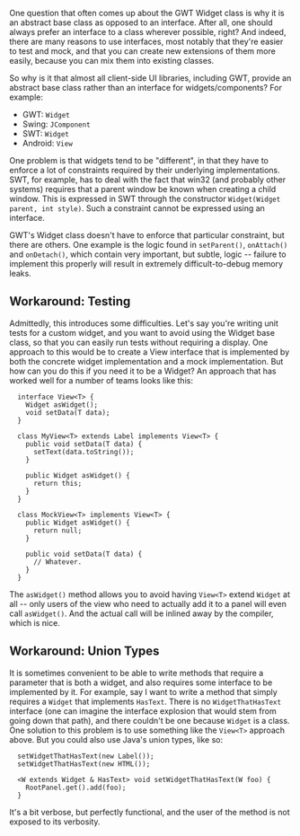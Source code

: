 One question that often comes up about the GWT Widget class is why it is an abstract base class as opposed to an interface. After all, one should always prefer an interface to a class wherever possible, right? And indeed, there are many reasons to use interfaces, most notably that they're easier to test and mock, and that you can create new extensions of them more easily, because you can mix them into existing classes.

So why is it that almost all client-side UI libraries, including GWT, provide an abstract base class rather than an interface for widgets/components? For example:
  * GWT: `Widget`
  * Swing: `JComponent`
  * SWT: `Widget`
  * Android: `View`

One problem is that widgets tend to be "different", in that they have to enforce a lot of constraints required by their underlying implementations. SWT, for example, has to deal with the fact that win32 (and probably other systems) requires that a parent window be known when creating a child window. This is expressed in SWT through the constructor `Widget(Widget parent, int style)`. Such a constraint cannot be expressed using an interface.

GWT's Widget class doesn't have to enforce that particular constraint, but there are others. One example is the logic found in `setParent()`, `onAttach()` and `onDetach()`, which contain very important, but subtle, logic -- failure to implement this properly will result in extremely difficult-to-debug memory leaks.

## Workaround: Testing

Admittedly, this introduces some difficulties. Let's say you're writing unit tests for a custom widget, and you want to avoid using the Widget base class, so that you can easily run tests without requiring a display. One approach to this would be to create a View interface that is implemented by both the concrete widget implementation and a mock implementation. But how can you do this if you need it to be a Widget? An approach that has worked well for a number of teams looks like this:

```
  interface View<T> {
    Widget asWidget();
    void setData(T data);
  }

  class MyView<T> extends Label implements View<T> {
    public void setData(T data) {
      setText(data.toString());
    }

    public Widget asWidget() {
      return this;
    }
  }

  class MockView<T> implements View<T> {
    public Widget asWidget() {
      return null;
    }

    public void setData(T data) {
      // Whatever.
    }
  }
```

The `asWidget()` method allows you to avoid having `View<T>` extend `Widget` at all -- only users of the view who need to actually add it to a panel will even call `asWidget()`. And the actual call will be inlined away by the compiler, which is nice.

## Workaround: Union Types

It is sometimes convenient to be able to write methods that require a parameter that is both a widget, and also requires some interface to be implemented by it. For example, say I want to write a method that simply requires a `Widget` that implements `HasText`. There is no `WidgetThatHasText` interface (one can imagine the interface explosion that would stem from going down that path), and there couldn't be one because `Widget` is a class. One solution to this problem is to use something like the `View<T>` approach above. But you could also use Java's union types, like so:

```
  setWidgetThatHasText(new Label());
  setWidgetThatHasText(new HTML());

  <W extends Widget & HasText> void setWidgetThatHasText(W foo) {
    RootPanel.get().add(foo);
  }
```

It's a bit verbose, but perfectly functional, and the user of the method is not exposed to its verbosity.